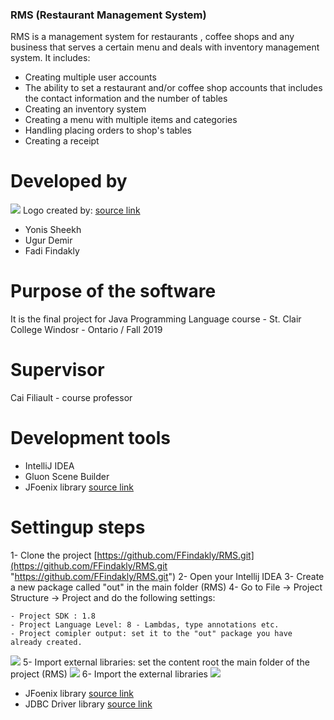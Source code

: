 ### RMS (Restaurant Management System)

RMS is a management system for restaurants , coffee shops and any business that serves a certain menu and deals with inventory management system. It includes:

- Creating multiple user accounts
- The ability to set a restaurant and/or coffee shop accounts that includes the contact information and the number of tables
- Creating an inventory system
- Creating a menu with multiple items and categories
- Handling placing orders to shop's tables
- Creating a receipt


# Developed by
![](https://ffindakly.scweb.ca/logo.png)
Logo created by: [source link](https://hatchful.shopify.com/ "source's link")
- Yonis Sheekh
- Ugur Demir
- Fadi Findakly


# Purpose of the software
It is the final project for Java Programming Language course - St. Clair College
Windosr - Ontario  / Fall 2019


# Supervisor
Cai Filiault - course professor

# Development tools
- IntelliJ IDEA
- Gluon Scene Builder
- JFoenix library [source link](https://search.maven.org/remotecontent?filepath=com/jfoenix/jfoenix/8.0.8/jfoenix-8.0.8.jar "source link")

# Settingup steps
1- Clone the project [https://github.com/FFindakly/RMS.git](https://github.com/FFindakly/RMS.git "https://github.com/FFindakly/RMS.git")
2- Open your Intellij IDEA
3- Create a new package called "out" in the main folder (RMS)
4- Go to File -> Project Structure -> Project and do the following settings:

	- Project SDK : 1.8
	- Project Language Level: 8 - Lambdas, type annotations etc.
	- Project comipler output: set it to the "out" package you have already created.
	
![](https://ffindakly.scweb.ca/screen1.png)
5- Import external libraries: set the content root the main folder of the project (RMS)
![](https://ffindakly.scweb.ca/screen2.png)
6- Import the external libraries
![](https://ffindakly.scweb.ca/Screen3.png)
- JFoenix library [source link](https://search.maven.org/remotecontent?filepath=com/jfoenix/jfoenix/8.0.8/jfoenix-8.0.8.jar "source link")
- JDBC Driver library [source link](https://jar-download.com/artifacts/mysql/mysql-connector-java/5.1.43/source-code "source link")




